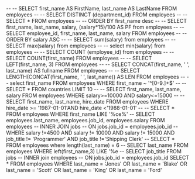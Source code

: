-- -- SELECT first_name AS FirstName, last_name AS LastName FROM employees
-- -- SELECT DISTINCT (department_id) FROM employees
-- -- SELECT * FROM employees
-- -- ORDER BY first_name desc
-- -- SELECT first_name, last_name, salary, (salary*15)/100 AS PF from employees
-- -- SELECT employee_id, first_name, last_name, salary FROM employees
-- -- ORDER BY salary ASC
-- -- SELECT sum(salary) from employees
-- -- SELECT max(salary) from employees
-- -- select min(salary) from employees
-- -- SELECT COUNT (employee_id) from employees
-- -- SELECT COUNT(first_name) FROM employees
-- -- SELECT LEFT(first_name, 3) FROM employees
-- -- SELECT CONCAT(first_name, ' ', last_name) AS fullname FROM employees
-- -- SELECT LENGTH(CONCAT(first_name, ' ', last_name)) AS LEN FROM employees
-- -- select first_name FROM employees WHERE first_name ~ '^[0-9\.]+$'
-- -- SELECT * FROM countries LIMIT 10
-- -- SELECT first_name, last_name, salary FROM employees WHERE salary>=10000 AND salary<=15000
-- -- SELECT first_name, last_name, hire_date FROM employees WHERE hire_date >= '1987-01-01'AND hire_date <'1988-01-01'
-- -- SELECT * FROM employees WHERE first_name LIKE '%ce%'
-- SELECT employees.last_name, employees.job_id, employees.salary FROM employees
-- INNER JOIN jobs
-- ON jobs.job_id = employees.job_id
-- WHERE salary !=4500 AND salary != 10000 AND salary != 15000 AND job_title != 'Programmer' AND job_title !='Shipping Clerk'
-- SELECT * FROM employees where length(last_name) = 6
-- SELECT last_name FROM employees WHERE  left(first_name,3) LIKE '%e
-- SELECT job_title FROM jobs 
-- INNER join employees
-- ON jobs.job_id = employees.job_id
SELECT * FROM employees WHERE last_name = 'Jones' OR last_name =  'Blake' OR last_name =  'Scott' OR last_name =  'King' OR last_name =  'Ford'